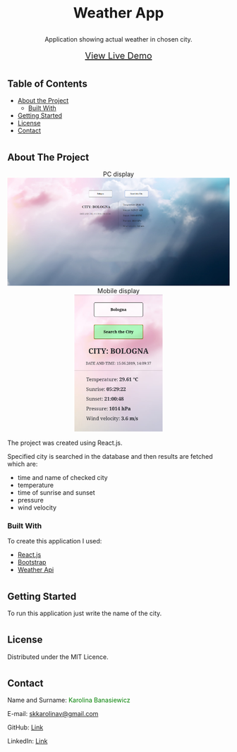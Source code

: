 <!-- PROJECT HEADER -->
<br />
<p align='center'>
  <h3 align='center' style='font-size: 32px'>Weather App</h3>
  <p align='center'>
    Application showing actual weather in chosen city.
    <br />
    <br />
    <a href='https://skkarolinav.github.io/weather-app/' style='font-size: 20px'>View Live Demo</a>
  </p>
</p>

#
<!-- TABLE OF CONTENTS -->
## Table of Contents

* [About the Project](#about-the-project)
  * [Built With](#built-with)
* [Getting Started](#getting-started)
* [License](#license)
* [Contact](#contact)

#
<!-- ABOUT THE PROJECT -->
## About The Project

<div align='center'>
  PC display
  <img src='src/assets/sample/sample_weather_pc.png'>
  <br />
  Mobile display
  <br />
  <img src='src/assets/sample/sample_weather_mobile.png' width='200px'>
</div>

The project was created using React.js.

Specified city is searched in the database and then results are fetched which are:
* time and name of checked city
* temperature
* time of sunrise and sunset
* pressure
* wind velocity

### Built With
To create this application I used:
* [React.js](https://reactjs.org)
* [Bootstrap](https://getbootstrap.com) 
* [Weather Api](https://api.openweathermap.org)

#
<!-- GETTING STARTED -->
## Getting Started

To run this application just write the name of the city.

#
<!-- LICENSE -->
## License
Distributed under the MIT Licence.

#
<!-- CONTACT -->
## Contact

Name and Surname: <span style='color: green'> Karolina Banasiewicz </span>

E-mail: skkarolinav@gmail.com

GitHub: [Link](https://github.com/Skkarolinav)

LinkedIn: [Link](https://www.linkedin.com/in/karolina-banasiewicz-661a00188/)
